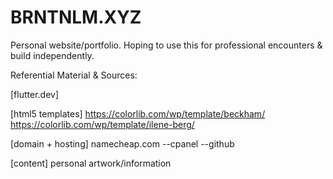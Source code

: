 # BRNTNLM.XYZ
Personal website/portfolio. Hoping to use this for professional encounters &amp; build independently. 

Referential Material & Sources:

[flutter.dev]

[html5 templates]
https://colorlib.com/wp/template/beckham/
https://colorlib.com/wp/template/ilene-berg/


[domain + hosting]
namecheap.com
--cpanel
--github

[content]
personal artwork/information
